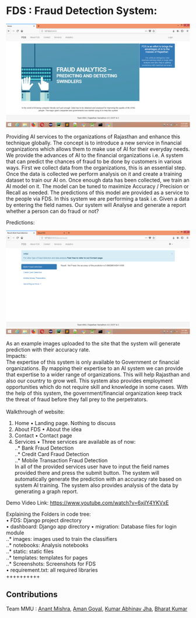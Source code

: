 # FDS : Fraud Detection System: 
![alt text](https://github.com/Marwari/FDS/blob/master/screenshots/Screenshot_1.png "Home Page of FDS")

Providing AI services to the organizations of Rajasthan and enhance this technique globally. 
The concept is to introduce a new service in financial organizations which allows them to make use of AI for their everyday needs. We provide the advances of AI to the financial organizations i.e. A system that can predict the chances of fraud to be done by customers in various ways.
First we collect data from the organizations, this is an essential step. Once the data is collected we perform analysis on it and create a training dataset to train our AI on. 
Once enough data has been collected, we train an AI model on it. The model can be tuned to maximize Accuracy / Precision or Recall as needed. The predictions of this model are provided as a service to the people via FDS.
In this system we are performing a task i.e. Given a data by entering the field names. Our system will Analyse and generate a report whether a person can do fraud or not? 

Predictions: 

![alt text](https://github.com/Marwari/FDS/blob/master/screenshots/Screenshot_2.png "Predictions by FDS")
 
As an example images uploaded to the site that the system will generate prediction with their accuracy rate.<br>
Impacts:<br>
The expertise of this system is only available to Government or financial organizations. By mapping their expertise to an AI system we can provide that expertise to a wider range of organizations. This will help Rajasthan and also our country to grow well. This system also provides employment opportunities which do not require skill and knowledge in some cases. With the help of this system, the government/financial organization keep track the threat of fraud before they fall prey to the perpetrators.<br><br>
Walkthrough of website:
1. Home • Landing page. Nothing to discuss <br>
2. About FDS • About the idea <br>
3. Contact • Contact page <br>
4. Services • Three services are available as of now:<br>
..*	Bank Fraud Detection<br>
..*	Credit Card Fraud Detection<br>
..*	Mobile Transaction Fraud Detection<br>
In all of the provided services user have to input the field names provided there and press the submit button. The system will automatically generate the prediction with an accuracy rate based on system AI training. The system also provides analysis of the data by generating a graph report. <br>

Demo Video Link: https://www.youtube.com/watch?v=6xjlY4YKVxE
<br>

Explaining the Folders in code tree:<br>
•	FDS: Django project directory<br>
•	dashboard: Django app directory
•	migration: Database files for login module<br>
 ..*     images: images used to train the classifiers<br>
 ..*     notebooks: Analysis notebooks <br>
 ..*     static: static files<br>
 ..*	   templates: templates for pages<br>
 ..*	Screenshots: Screenshots for FDS<br>
•	requirement.txt: all required libraries<br>
++++++++++

## Contributions
Team MMU : [Anant Mishra](https://github.com/anantmishra1997), [Aman Goyal](https://github.com/aman16997), [Kumar Abhinav Jha](https://github.com/Abhinav184), [Bharat Kumar](https://github.com/Marwari)

